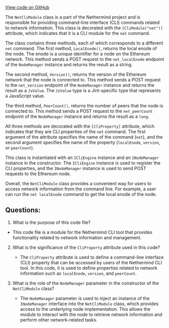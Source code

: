 [View code on GitHub](https://github.com/nethermindeth/nethermind/Nethermind.Cli/Modules/NetCliModule.cs)

The `NetCliModule` class is a part of the Nethermind project and is responsible for providing command-line interface (CLI) commands related to network information. This class is decorated with the `[CliModule("net")]` attribute, which indicates that it is a CLI module for the `net` command.

The class contains three methods, each of which corresponds to a different `net` command. The first method, `LocalEnode()`, returns the local enode of the node. The enode is a unique identifier for a node on the Ethereum network. This method sends a POST request to the `net_localEnode` endpoint of the `NodeManager` instance and returns the result as a string.

The second method, `Version()`, returns the version of the Ethereum network that the node is connected to. This method sends a POST request to the `net_version` endpoint of the `NodeManager` instance and returns the result as a `JsValue`. The `JsValue` type is a Jint-specific type that represents a JavaScript value.

The third method, `PeerCount()`, returns the number of peers that the node is connected to. This method sends a POST request to the `net_peerCount` endpoint of the `NodeManager` instance and returns the result as a `long`.

All three methods are decorated with the `[CliProperty]` attribute, which indicates that they are CLI properties of the `net` command. The first argument of the attribute specifies the name of the command (`net`), and the second argument specifies the name of the property (`localEnode`, `version`, or `peerCount`).

This class is instantiated with an `ICliEngine` instance and an `INodeManager` instance in the constructor. The `ICliEngine` instance is used to register the CLI properties, and the `INodeManager` instance is used to send POST requests to the Ethereum node.

Overall, the `NetCliModule` class provides a convenient way for users to access network information from the command line. For example, a user can run the `net localEnode` command to get the local enode of the node.
## Questions: 
 1. What is the purpose of this code file?
   - This code file is a module for the Nethermind CLI tool that provides functionality related to network information and management.

2. What is the significance of the `CliProperty` attribute used in this code?
   - The `CliProperty` attribute is used to define a command-line interface (CLI) property that can be accessed by users of the Nethermind CLI tool. In this code, it is used to define properties related to network information such as `localEnode`, `version`, and `peerCount`.

3. What is the role of the `NodeManager` parameter in the constructor of the `NetCliModule` class?
   - The `NodeManager` parameter is used to inject an instance of the `INodeManager` interface into the `NetCliModule` class, which provides access to the underlying node implementation. This allows the module to interact with the node to retrieve network information and perform other network-related tasks.